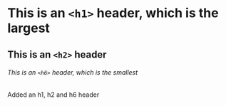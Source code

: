 # This is an `<h1>` header, which is the largest
## This is an `<h2>` header
###### This is an `<h6>` header, which is the smallest 



















Added an h1, h2 and h6 header 
